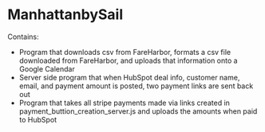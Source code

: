 # ManhattanbySail
Contains:
- Program that downloads csv from FareHarbor, formats a csv file downloaded from FareHarbor, and uploads that information onto a Google Calendar
- Server side program that when HubSpot deal info, customer name, email, and payment amount is posted, two payment links are sent back out
- Program that takes all stripe payments made via links created in payment_buttion_creation_server.js and uploads the amounts when paid to HubSpot
